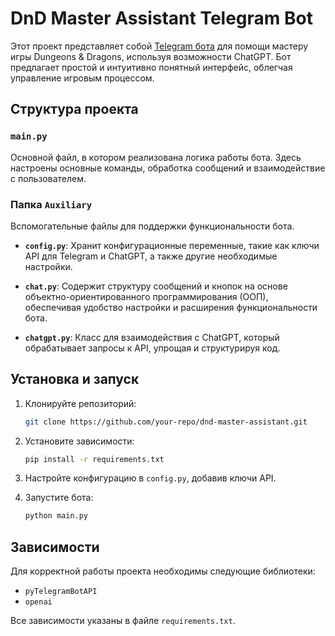 # DnD Master Assistant Telegram Bot

Этот проект представляет собой [Telegram бота](https://t.me/TG_DnD_HelperBot) для помощи мастеру игры Dungeons & Dragons, используя возможности ChatGPT. Бот предлагает простой и интуитивно понятный интерфейс, облегчая управление игровым процессом.

## Структура проекта

### `main.py`

Основной файл, в котором реализована логика работы бота. Здесь настроены основные команды, обработка сообщений и взаимодействие с пользователем.

### Папка `Auxiliary`

Вспомогательные файлы для поддержки функциональности бота.

- **`config.py`**: Хранит конфигурационные переменные, такие как ключи API для Telegram и ChatGPT, а также другие необходимые настройки.
  
- **`chat.py`**: Содержит структуру сообщений и кнопок на основе объектно-ориентированного программирования (ООП), обеспечивая удобство настройки и расширения функциональности бота.
  
- **`chatgpt.py`**: Класс для взаимодействия с ChatGPT, который обрабатывает запросы к API, упрощая и структурируя код.

## Установка и запуск

1. Клонируйте репозиторий:
   
    ```bash
    git clone https://github.com/your-repo/dnd-master-assistant.git
    ```
   
2. Установите зависимости:
   
    ```bash
    pip install -r requirements.txt
    ```

3. Настройте конфигурацию в `config.py`, добавив ключи API.

4. Запустите бота:
   
    ```bash
    python main.py
    ```

## Зависимости

Для корректной работы проекта необходимы следующие библиотеки:

- `pyTelegramBotAPI`
- `openai`

Все зависимости указаны в файле `requirements.txt`.
